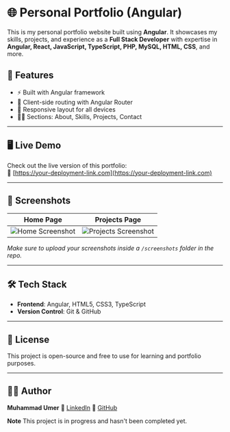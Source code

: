 # 🌐 Personal Portfolio (Angular)

This is my personal portfolio website built using **Angular**. It showcases my skills, projects, and experience as a **Full Stack Developer** with expertise in **Angular, React, JavaScript, TypeScript, PHP, MySQL, HTML, CSS**, and more.


## 🚀 Features

- ⚡ Built with Angular framework
- 🧭 Client-side routing with Angular Router
- 📱 Responsive layout for all devices
- 🧑‍💼 Sections: About, Skills, Projects, Contact

---

## 🖥️ Live Demo

Check out the live version of this portfolio:  
🔗 [https://your-deployment-link.com](https://your-deployment-link.com)

---

## 📸 Screenshots

| Home Page | Projects Page |
|----------|----------------|
| ![Home Screenshot](screenshots/home.png) | ![Projects Screenshot](screenshots/projects.png) |

*Make sure to upload your screenshots inside a `/screenshots` folder in the repo.*

---

## 🛠️ Tech Stack

- **Frontend**: Angular, HTML5, CSS3, TypeScript
- **Version Control**: Git & GitHub

---

## 📄 License

This project is open-source and free to use for learning and portfolio purposes.

---

## 🙋‍♂️ Author

**Muhammad Umer**
📌 [LinkedIn](https://www.linkedin.com/in/umer-nadeem-ba4786341/)
📌 [GitHub](https://github.com/umernadim)

**Note**
This project is in progress and hasn't been completed yet.